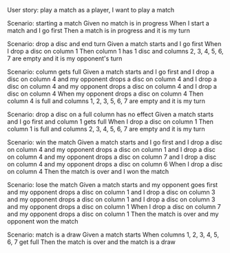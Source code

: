 User story: play a match
as a player, I want to play a match

Scenario: starting a match
Given no match is in progress
When  I start a match
and   I go first
Then  a match is in progress
and   it is my turn

Scenario: drop a disc and end turn
Given a match starts
and   I go first
When  I drop a disc on column 1
Then  column 1 has 1 disc
and   columns 2, 3, 4, 5, 6, 7 are empty
and   it is my opponent's turn

Scenario: column gets full
Given a match starts
and   I go first
and   I drop a disc on column 4
and   my opponent drops a disc on column 4
and   I drop a disc on column 4
and   my opponent drops a disc on column 4
and   I drop a disc on column 4
When  my opponent drops a disc on column 4
Then  column 4 is full
and   columns 1, 2, 3, 5, 6, 7 are empty
and   it is my turn

Scenario: drop a disc on a full column has no effect
Given a match starts
and   I go first
and   column 1 gets full
When  I drop a disc on column 1
Then  column 1 is full
and   columns 2, 3, 4, 5, 6, 7 are empty
and   it is my turn

Scenario: win the match
Given a match starts
and   I go first
and   I drop a disc on column 4
and   my opponent drops a disc on column 1
and   I drop a disc on column 4
and   my opponent drops a disc on column 7
and   I drop a disc on column 4
and   my opponent drops a disc on column 6
When  I drop a disc on column 4
Then  the match is over
and   I won the match

Scenario: lose the match
Given a match starts
and   my opponent goes first
and   my opponent drops a disc on column 1
and   I drop a disc on column 3
and   my opponent drops a disc on column 1
and   I drop a disc on column 3
and   my opponent drops a disc on column 1
When  I drop a disc on column 7
and   my opponent drops a disc on column 1
Then  the match is over
and   my opponent won the match

Scenario: match is a draw
Given a match starts
When  columns 1, 2, 3, 4, 5, 6, 7 get full
Then  the match is over
and   the match is a draw
